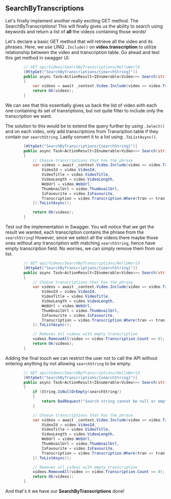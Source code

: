 ## SearchByTranscriptions

Let's finally implement another really exciting GET method. The SearchByTranscriptions! This will finally gives us the ability to search using keywords and return a list of **all** the videos containing those words!

Let's declare a basic GET method that will retrieve all the video and its phrases. Here, we use LINQ ``.Include()`` on **video.transcription** to utilize relationship between the video and transcription table. Go ahead and test this get method in swagger UI.

```C#
        // GET api/Videos/SearchByTranscriptions/HelloWorld
        [HttpGet("SearchByTranscriptions/{searchString}")]
        public async Task<ActionResult<IEnumerable<Video>>> Search(string searchString)
        {
            var videos = await _context.Video.Include(video => video.Transcription).ToListAsync();
            return Ok(videos);
        }
```

We can see that this essentially gives us back the list of video with each one containing its set of transriptions, but not quite filter to include only the transcription we want. 

The solution to this would be to extend the query further by using ``.Select()`` and on each video, only add transcriptions from Transription table if they contain our ``searchString``. Lastly convert it to a list using ``.ToListAsync()``.

```C#
        [HttpGet("SearchByTranscriptions/{searchString}")]
        public async Task<ActionResult<IEnumerable<Video>>> Search(string searchString)
        {
            // Choose transcriptions that has the phrase 
            var videos = await _context.Video.Include(video => video.Transcription).Select(video => new Video {
                VideoId = video.VideoId,
                VideoTitle = video.VideoTitle,
                VideoLength = video.VideoLength,
                WebUrl = video.WebUrl,
                ThumbnailUrl = video.ThumbnailUrl,
                IsFavourite = video.IsFavourite,
                Transcription = video.Transcription.Where(tran => tran.Phrase.Contains(searchString)).ToList()
            }).ToListAsync();

            return Ok(videos);
        }
```

Test out the implementation in Swagger. You will notice that we get the result we wanted, each transcription contains the phrase from the ``searchString``! However, since we select all the videos there maybe those ones without any transcription with matching ``searchString``, hence have empty transcription field. No worries, we can simply remove them from our list.


```C#
        // GET api/Videos/SearchByTranscriptions/HelloWorld
        [HttpGet("SearchByTranscriptions/{searchString}")]
        public async Task<ActionResult<IEnumerable<Video>>> Search(string searchString)
        {
            // Choose transcriptions that has the phrase 
            var videos = await _context.Video.Include(video => video.Transcription).Select(video => new Video {
                VideoId = video.VideoId,
                VideoTitle = video.VideoTitle,
                VideoLength = video.VideoLength,
                WebUrl = video.WebUrl,
                ThumbnailUrl = video.ThumbnailUrl,
                IsFavourite = video.IsFavourite,
                Transcription = video.Transcription.Where(tran => tran.Phrase.Contains(searchString)).ToList()
            }).ToListAsync();

            // Removes all videos with empty transcription
            videos.RemoveAll(video => video.Transcription.Count == 0);
            return Ok(videos);
        }
```

Adding the final touch we can restrict the user not to call the API without entering anything by not allowing ``searchString`` to be empty. 

```C#
        // GET api/Videos/SearchByTranscriptions/HelloWorld
        [HttpGet("SearchByTranscriptions/{searchString}")]
        public async Task<ActionResult<IEnumerable<Video>>> Search(string searchString)
        {
            if (String.IsNullOrEmpty(searchString))
            {
                return BadRequest("Search string cannot be null or empty.");
            }

            // Choose transcriptions that has the phrase 
            var videos = await _context.Video.Include(video => video.Transcription).Select(video => new Video {
                VideoId = video.VideoId,
                VideoTitle = video.VideoTitle,
                VideoLength = video.VideoLength,
                WebUrl = video.WebUrl,
                ThumbnailUrl = video.ThumbnailUrl,
                IsFavourite = video.IsFavourite,
                Transcription = video.Transcription.Where(tran => tran.Phrase.Contains(searchString)).ToList()
            }).ToListAsync();

            // Removes all videos with empty transcription
            videos.RemoveAll(video => video.Transcription.Count == 0);
            return Ok(videos);
        }
```

And that's it we have our **SearchByTranscriptions** done!
